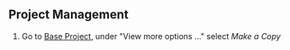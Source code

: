 ## Project Management
1. Go to [Base Project](https://github.com/users/nsmela/projects/1), under "View more options ..." select *Make a Copy*
